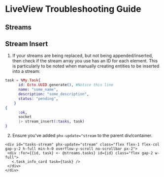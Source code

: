 # LiveView Troubleshooting Guide
## Streams

## Stream Insert
1. If your streams are being replaced, but not being appended/inserted, then check if the stream array you use has an ID for each element.
This is particularly to be noted when manually creating entities to be inserted into a stream:

```elixir
task = %My.Task{
      id: Ecto.UUID.generate(), #Notice this line
      name: "some_name",
      description: "some_description",
      status: "pending",
    }
{
      :ok,
      socket
      |> stream_insert(:tasks, task)
}
```

2. Ensure you've added `phx-update="stream` to the parent div/container.
 ```
 <div id="tasks-stream" phx-update="stream" class="flex flex-1 flex-col gap-y-2 h-full min-h-0 overflow-y-scroll no-scrollbar px-2">
  <div :for={{id, task} <- @streams.tasks} id={id} class="flex gap-2 w-full">
    <.task_info_card task={task} />
  </div>
</div>
```
   
